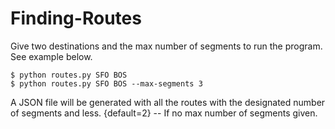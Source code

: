 # Finding-Routes
Give two destinations and the max number of segments to run the program. See example below.
```
$ python routes.py SFO BOS
$ python routes.py SFO BOS --max-segments 3
```
A JSON file will be generated with all the routes with the designated number of segments and less. 
{default=2} -- If no max number of segments given.
